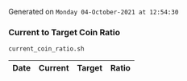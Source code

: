 Generated on `Monday 04-October-2021 at 12:54:30`

### Current to Target Coin Ratio
`current_coin_ratio.sh`

Date|Current|Target|Ratio
---|---|---|---
